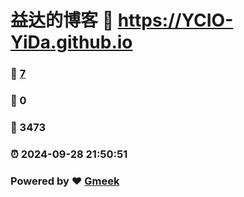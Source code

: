 # 益达的博客 :link: https://YCIO-YiDa.github.io 
### :page_facing_up: [7](https://YCIO-YiDa.github.io/tag.html) 
### :speech_balloon: 0 
### :hibiscus: 3473 
### :alarm_clock: 2024-09-28 21:50:51 
### Powered by :heart: [Gmeek](https://github.com/Meekdai/Gmeek)
